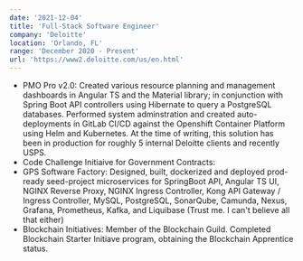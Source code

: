 ```yaml
---
date: '2021-12-04'
title: 'Full-Stack Software Engineer'
company: 'Deloitte'
location: 'Orlando, FL'
range: 'December 2020 - Present'
url: 'https://www2.deloitte.com/us/en.html'
---
```


- PMO Pro v2.0: Created various resource planning and management dashboards in Angular TS and the Material library; in conjunction with Spring Boot API controllers using Hibernate to query a PostgreSQL databases. Performed system adminstration and created auto-deployments in GitLab CI/CD against the Openshift Container Platform using Helm and Kubernetes. At the time of writing, this solution has been in production for roughly 5 internal Deloitte clients and recently USPS.
- Code Challenge Initiaive for Government Contracts:
- GPS Software Factory: Designed, built, dockerized and deployed prod-ready seed-project microservices for SpringBoot API, Angular TS UI, NGINX Reverse Proxy, NGINX Ingress Controller, Kong API Gateway / Ingress Controller, MySQL, PostgreSQL, SonarQube, Camunda, Nexus, Grafana, Prometheus, Kafka, and Liquibase (Trust me. I can't believe all that either)
- Blockchain Initiatives: Member of the Blockchain Guild. Completed Blockchain Starter Initiave program, obtaining the Blockchain Apprentice status.
